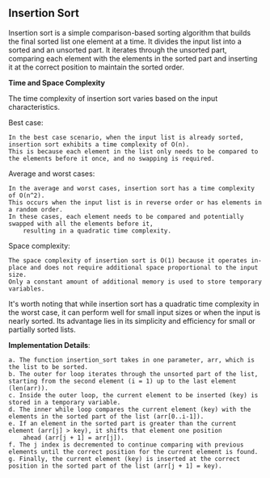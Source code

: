 ## Insertion Sort

Insertion sort is a simple comparison-based sorting algorithm that builds the final sorted list one element at a time. It divides the input list into a sorted and an unsorted part. It iterates through the unsorted part, comparing each element with the elements in the sorted part and inserting it at the correct position to maintain the sorted order.

**Time and Space Complexity**

The time complexity of insertion sort varies based on the input characteristics.

Best case:

    In the best case scenario, when the input list is already sorted, insertion sort exhibits a time complexity of O(n).
    This is because each element in the list only needs to be compared to the elements before it once, and no swapping is required.

Average and worst cases:

    In the average and worst cases, insertion sort has a time complexity of O(n^2).
    This occurs when the input list is in reverse order or has elements in a random order.
    In these cases, each element needs to be compared and potentially swapped with all the elements before it, 
        resulting in a quadratic time complexity.
        
Space complexity:

    The space complexity of insertion sort is O(1) because it operates in-place and does not require additional space proportional to the input size.
    Only a constant amount of additional memory is used to store temporary variables.
    
It's worth noting that while insertion sort has a quadratic time complexity in the worst case, it can perform well for small input 
sizes or when the input is nearly sorted. Its advantage lies in its simplicity and efficiency for small or partially sorted lists.

**Implementation Details**: 

    a. The function insertion_sort takes in one parameter, arr, which is the list to be sorted.
    b. The outer for loop iterates through the unsorted part of the list, starting from the second element (i = 1) up to the last element (len(arr)).
    c. Inside the outer loop, the current element to be inserted (key) is stored in a temporary variable.
    d. The inner while loop compares the current element (key) with the elements in the sorted part of the list (arr[0..i-1]).
    e. If an element in the sorted part is greater than the current element (arr[j] > key), it shifts that element one position 
        ahead (arr[j + 1] = arr[j]).
    f. The j index is decremented to continue comparing with previous elements until the correct position for the current element is found.
    g. Finally, the current element (key) is inserted at the correct position in the sorted part of the list (arr[j + 1] = key).
